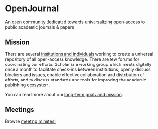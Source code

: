 # OpenJournal

An open community dedicated towards universalizing open-access to public academic journals & papers

## Mission

There are several [institutions and individuals](institutions.md) working to
create a universal repository of all open-access knowledge. There are few forums
for coordinating our efforts. Scholar is a working group which meets digitally
once a month to facilitate check-ins between institutions, openly discuss
blockers and issues, enable effective collaboration and distribution of efforts,
and to discuss standards and tools for improving the academic publishing
ecosystem.

You can read more about our [long-term goals and mission](mission.md).

## Meetings

Browse [meeting minutes!](minutes.md)
